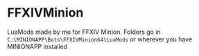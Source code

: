 # FFXIVMinion

LuaMods made by me for FFXIV Minion. Folders go in `C:\MINIONAPP\Bots\FFXIVMinion64\LuaMods` or wherever you have MINIONAPP installed
